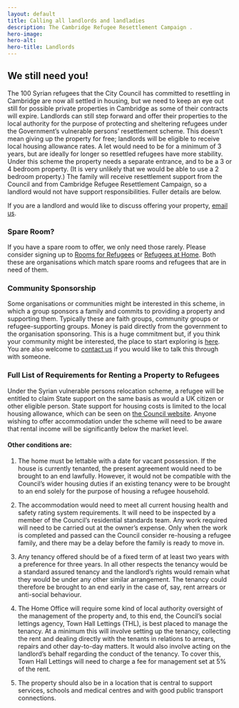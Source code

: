 ```yaml
---
layout: default
title: Calling all landlords and landladies
description: The Cambridge Refugee Resettlement Campaign .
hero-image:
hero-alt:
hero-title: Landlords
---
```


## We still need you!

The 100 Syrian refugees that the City Council has committed to resettling in Cambridge are now all settled in housing, but we need to keep an eye out still for possible private properties in Cambridge as some of their contracts will expire. Landlords can still step forward and offer their properties to the local authority for the purpose of protecting and sheltering refugees under the Government’s vulnerable persons’ resettlement scheme. This doesn’t mean giving up the property for free; landlords will be eligible to receive local housing allowance rates. A let would need to be for a minimum of 3 years, but are ideally for longer so resettled refugees have more stability. Under this scheme the property needs a separate entrance, and to be a 3 or 4 bedroom property. (It is very unlikely that we would be able to use a 2 bedroom property.) The family will receive resettlement support from the Council and from Cambridge Refugee Resettlement Campaign, so a landlord would not have support responsibilities. Fuller details are below.

If you are a landlord and would like to discuss offering your property, [email us](mailto:info@cambrigerefugees.org).

### Spare Room?

If you have a spare room to offer, we only need those rarely. Please consider signing up to [Rooms for Refugees](http://www.paih.org/host-a-refugee/) or [Refugees at Home](http://www.refugeesathome.org). Both these are organisations which match spare rooms and refugees that are in need of them.

### Community Sponsorship

Some organisations or communities might be interested in this scheme, in which a group sponsors a family and commits to providing a property and supporting them. Typically these are faith groups, community groups or refugee-supporting groups. Money is paid directly from the government to the organisation sponsoring. This is a huge commitment but, if you think your community might be interested, the place to start exploring is [here](https://www.gov.uk/government/publications/community-sponsorship-how-you-can-make-it-happen). You are also welcome to [contact us](/contact.html) if you would like to talk this through with someone.

### Full List of Requirements for Renting a Property to Refugees

Under the Syrian vulnerable persons relocation scheme, a refugee will be entitled to claim State support on the same basis as would a UK citizen or other eligible person. State support for housing costs is limited to the local housing allowance, which can be seen on [the Council website](https://www.cambridge.gov.uk/local-housing-allowance-and-the-rates-we-pay). Anyone wishing to offer accommodation under the scheme will need to be aware that rental income will be significantly below the market level.

#### Other conditions are:

1. The home must be lettable with a date for vacant possession. If the house is currently tenanted, the present agreement would need to be brought to an end lawfully. However, it would not be compatible with the Council’s wider housing duties if an existing tenancy were to be brought to an end solely for the purpose of housing a refugee household.

2. The accommodation would need to meet all current housing health and safety rating system requirements. It will need to be inspected by a member of the Council’s residential standards team. Any work required will need to be carried out at the owner’s expense. Only when the work is completed and passed can the Council consider re-housing a refugee family, and there may be a delay before the family is ready to move in.

3. Any tenancy offered should be of a fixed term of at least two years with a preference for three years. In all other respects the tenancy would be a standard assured tenancy and the landlord’s rights would remain what they would be under any other similar arrangement. The tenancy could therefore be brought to an end early in the case of, say, rent arrears or anti-social behaviour.

4. The Home Office will require some kind of local authority oversight of the management of the property and, to this end, the Council’s social lettings agency, Town Hall Lettings (THL), is best placed to manage the tenancy. At a minimum this will involve setting up the tenancy, collecting the rent and dealing directly with the tenants in relations to arrears, repairs and other day-to-day matters. It would also involve acting on the landlord’s behalf regarding the conduct of the tenancy. To cover this, Town Hall Lettings will need to charge a fee for management set at 5% of the rent.

5. The property should also be in a location that is central to support services, schools and medical centres and with good public transport connections.
